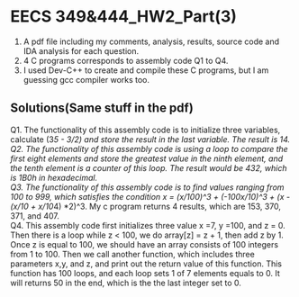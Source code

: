 # EECS 349&444_HW2_Part(3)
1. A pdf file including my comments, analysis, results, source code and IDA analysis for each question.
2. 4 C programs corresponds to assembly code Q1 to Q4.
2. I used Dev-C++ to create and compile these C programs, but I am guessing gcc compiler works too.
## Solutions(Same stuff in the pdf)
Q1. The functionality of this assembly code is to initialize three variables, calculate (3*5 - 3/2) and store the result in the last variable. The result is 14.\
Q2. The functionality of this assembly code is using a loop to compare the first eight elements and store the greatest value in the ninth element, and the tenth element is a counter of this loop. The result would be 432, which is 1B0h in hexadecimal.\
Q3. The functionality of this assembly code is to find values ranging from 100 to 999, which satisfies the condition x = (x/100)^3 + (-100x/10)^3 +  (x - (x/10 + x/10*4) *2)^3. My c program returns 4 results, which are 153, 370, 371, and 407.\
Q4. This assembly code first initializes three value x =7, y =100, and z = 0. Then there is a loop while z < 100, we do array[z] = z + 1, then add z by 1. Once z is equal to 100, we should have an array consists of 100 integers from 1 to 100. Then we call another function, which includes three parameters x,y, and z, and print out the return value of this function. 
This function has 100 loops, and each loop sets 1 of 7 elements equals to 0. It will returns 50 in the end, which is the the last integer set to 0.
